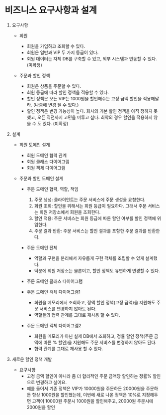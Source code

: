 # 비즈니스 요구사항과 설계

1. 요구사항
    - 회원
        - 회원을 가입하고 조회할 수 있다.
        - 회원은 일반과 VIP 두 가지 등급이 있다.
        - 회원 데이터는 자체 DB를 구축할 수 있고, 외부 시스템과 연동할 수 있다. (미확정)

    - 주문과 할인 정책
        - 회원은 상품을 주문할 수 있다.
        - 회원 등급에 따라 할인 정책을 적용할 수 있다.
        - 할인 정책은 모든 VIP는 1000원을 할인해주는 고정 금액 할인을 적용해달라. (나중에 변경 될 수 있다.)
        - 할인 정책은 변경 가능성이 높다. 회사의 기본 할인 정책을 아직 정하지 못했고, 오픈 직전까지 고민을 미루고 싶다. 최악의 경우 할인을 적용하지 않을 수 도 있다. (미확정)

2. 설계
    - 회원 도메인 설계
        - 회원 도메인 협력 관계
        - 회원 클래스 다이어그램
        - 회원 객체 다이어그램
    
    - 주문과 할인 도메인 설계
        - 주문 도메인 협력, 역할, 책임
            1. 주문 생성: 클라이언트는 주문 서비스에 주문 생성을 요청한다.
            2. 회원 조회: 할인을 위해서는 회원 등급이 필요하다. 그래서 주문 서비스는 회원 저장소에서 회원을 조회한다.
            3. 할인 적용: 주문 서비스는 회원 등급에 따른 할인 여부를 할인 정책에 위임한다.
            4. 주문 결과 반환: 주문 서비스는 할인 결과를 포함한 주문 결과를 반환한다.
    
        - 주문 도메인 전체
            - 역할과 구현을 분리해서 자유롭게 구현 객체를 조립할 수 있게 설계했다. 
            - 덕분에 회원 저장소는 물론이고, 할인 정책도 유연하게 변경할 수 있다.
    
        - 주문 도메인 클래스 다이어그램
        - 주문 도메인 객체 다이어그램1
            - 회원을 메모리에서 조회하고, 정액 할인 정책(고정 금액)을 지원해도 주문 서비스를 변경하지 않아도 된다.
            - 역할들의 협력 관계를 그대로 재사용 할 수 있다.
        - 주문 도메인 객체 다이어그램2
            - 회원을 메모리가 아닌 실제 DB에서 조회하고, 정률 할인 정책(주문 금액에 따른 % 할인)을 지원해도 주문 서비스를 변경하지 않아도 된다.
            - 협력 관계를 그대로 재사용 할 수 있다.
              
3. 새로운 할인 정책 개발
    - 요구사항
        - 고정 금액 할인이 아니라 좀 더 합리적인 주문 금액당 할인하는 정률% 할인으로 변경하고 싶어요. 
        - 예를 들어서 기존 정책은 VIP가 10000원을 주문하든 20000원을 주문하든 항상 1000원을 할인했는데, 이번에 새로 나온 정책은 10%로 지정해두면 고객이 10000원 주문시 1000원을 할인해주고, 20000원 주문시에 2000원을 할인